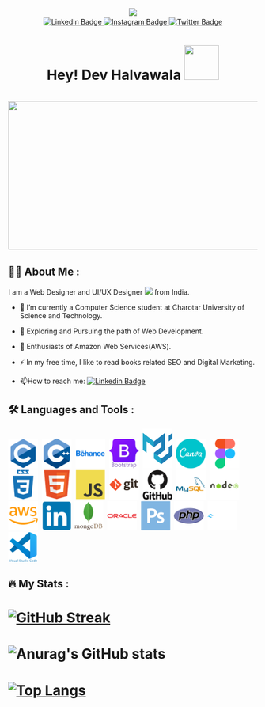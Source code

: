 <div id="header" align="center">
  <img src="https://media.giphy.com/media/M9gbBd9nbDrOTu1Mqx/giphy.gif" width="100"/>
  <div id="badges">
  <a href="https://www.linkedin.com/in/dev-halvawala-764929209/">
    <img src="https://img.shields.io/badge/LinkedIn-navy?style=for-the-badge&logo=linkedin&logoColor=white" alt="LinkedIn Badge"/>
  </a>
  <a href="https://www.instagram.com/devhalvawala/">
    <img src="https://img.shields.io/badge/Instagram-purple?style=for-the-badge&logo=instagram&logoColor=white" alt="Instagram Badge"/>
  </a>
  <a href="https://twitter.com/dev_halvawala">
    <img src="https://img.shields.io/badge/Twitter-blue?style=for-the-badge&logo=twitter&logoColor=white" alt="Twitter Badge"/>
  </a>
   <h1>
  Hey! Dev Halvawala
  <img src="https://media.giphy.com/media/hvRJCLFzcasrR4ia7z/giphy.gif" width="70" height="70"/>
</h1>
    <img src="https://komarev.com/ghpvc/?username=DevHalvawala&style=flat-square&color=blue" alt=""/>
    <div align="center">
<!--   <img src="https://media.giphy.com/media/dWesBcTLavkZuG35MI/giphy.gif" width="600" height="300"/> -->
  <img src="https://user-images.githubusercontent.com/84128824/174425894-e2a49d7a-69d3-4fde-af9c-50e802ca5683.gif" width="600" height="300"/>

</div>
</div>
</div>
<div>

## :man_technologist: About Me :
I am a Web Designer and UI/UX Designer <img src="https://media.giphy.com/media/WUlplcMpOCEmTGBtBW/giphy.gif" width="50"> from India.
- :telescope: I’m currently a Computer Science student at Charotar University of Science and Technology.

- :seedling: Exploring and Pursuing the path of Web Development.
  
- :seedling: Enthusiasts of Amazon Web Services(AWS).

- :zap: In my free time, I like to read books related SEO and Digital Marketing.

- :mailbox:How to reach me: [![Linkedin Badge](https://img.shields.io/badge/-DevHalvawala-blue?style=flat&logo=Linkedin&logoColor=white)](https://www.linkedin.com/in/dev-halvawala-764929209/)
  </div>
  <div>
## :hammer_and_wrench: Languages and Tools :
  <div>
  <img src="https://github.com/devicons/devicon/blob/master/icons/c/c-original.svg" title="C" alt="C" width="60" height="60"/>&nbsp;
  <img src="https://github.com/devicons/devicon/blob/master/icons/cplusplus/cplusplus-original.svg" title="Cplusplus" alt="Cplusplus" width="60" height="60"/>&nbsp;
  <img src="https://github.com/devicons/devicon/blob/master/icons/behance/behance-original-wordmark.svg" title="behance" alt="behance" width="60" height="60"/>&nbsp;
  <img src="https://github.com/devicons/devicon/blob/master/icons/bootstrap/bootstrap-original-wordmark.svg" title="bootstrap" alt="bootstrap" width="60" height="60"/>&nbsp;
  <img src="https://github.com/devicons/devicon/blob/master/icons/materialui/materialui-original.svg" title="Material UI" alt="Material UI" width="60" height="80"/>&nbsp;
  <img src="https://github.com/devicons/devicon/blob/master/icons/canva/canva-original.svg" title="Canva" alt="Canva" width="60" height="60"/>&nbsp;
  <img src="https://github.com/devicons/devicon/blob/master/icons/figma/figma-original.svg" title="figma" alt="figma" width="60" height="60"/>&nbsp;
  <img src="https://github.com/devicons/devicon/blob/master/icons/css3/css3-plain-wordmark.svg"  title="CSS3" alt="CSS" width="60" height="60"/>&nbsp;
  <img src="https://github.com/devicons/devicon/blob/master/icons/html5/html5-original.svg" title="HTML5" alt="HTML" width="60" height="60"/>&nbsp;
  <img src="https://github.com/devicons/devicon/blob/master/icons/javascript/javascript-original.svg" title="JavaScript" alt="JavaScript" width="60" height="60"/>&nbsp;
  <img src="https://github.com/devicons/devicon/blob/master/icons/git/git-original-wordmark.svg" title="git" alt="git" width="60" height="60"/>&nbsp;
  <img src="https://github.com/devicons/devicon/blob/master/icons/github/github-original-wordmark.svg" title="Github"  alt="Github" width="60" height="60"/>&nbsp;
  <img src="https://github.com/devicons/devicon/blob/master/icons/mysql/mysql-original-wordmark.svg" title="MySQL"  alt="MySQL" width="60" height="60"/>&nbsp;
  <img src="https://github.com/devicons/devicon/blob/master/icons/nodejs/nodejs-original-wordmark.svg" title="NodeJS" alt="NodeJS" width="60" height="60"/>&nbsp;
  <img src="https://github.com/devicons/devicon/blob/master/icons/amazonwebservices/amazonwebservices-plain-wordmark.svg" title="AWS" alt="AWS" width="60" height="60"/>&nbsp;
  <img src="https://github.com/devicons/devicon/blob/master/icons/linkedin/linkedin-original.svg" title="linked" **alt="linked" width="60" height="60"/>
  <img src="https://github.com/devicons/devicon/blob/master/icons/mongodb/mongodb-original-wordmark.svg" title="mongo" alt="mongo" width="60" height="60"/>&nbsp;
  <img src="https://github.com/devicons/devicon/blob/master/icons/oracle/oracle-original.svg" title="Oracle" alt="Oracle" width="60" height="60"/>&nbsp;
  <img src="https://github.com/devicons/devicon/blob/master/icons/photoshop/photoshop-plain.svg" title="Photoshop" alt="photoshop" width="60" height="60"/>&nbsp;
  <img src="https://github.com/devicons/devicon/blob/master/icons/php/php-original.svg" title="php" alt="php" width="60" height="60"/>&nbsp;
  <img src="https://github.com/devicons/devicon/blob/master/icons/tailwindcss/tailwindcss-original-wordmark.svg" title="tailwind" alt="tailwind" width="60" height="60"/>&nbsp;
  <img src="https://github.com/devicons/devicon/blob/master/icons/vscode/vscode-original-wordmark.svg" title="VS" alt="VS" width="60" height="60"/>&nbsp;  

## :fire: My Stats :
<!--     <img src="http://github-readme-streak-stats.herokuapp.com?user=DevHalvawala&theme=buefy-dark&hide_border=true"/> -->
  # [![GitHub Streak](http://github-readme-streak-stats.herokuapp.com?user=DevHalvawala&theme=radical&hide_border=true)](https://git.io/streak-stats)<br>
  # ![Anurag's GitHub stats](https://github-readme-stats.vercel.app/api?username=DevHalvawala&show_icons=true&theme=radical&hide_border=true)<br>
  # [![Top Langs](https://github-readme-stats.vercel.app/api/top-langs/?username=DevHalvawala&langs_count=6&theme=radical&hide_border=true)](https://github.com/anuraghazra/github-readme-stats)
   
   
   
    
</div>
</div>
 

